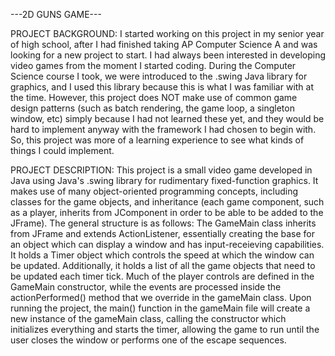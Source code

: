 ---2D GUNS GAME---

PROJECT BACKGROUND:
I started working on this project in my senior year of high school, after I had finished taking AP Computer Science A and was looking for a new project to start. I had always been interested in developing video games from the moment I started coding. During the Computer Science course I took, we were introduced to the .swing Java library for graphics, and I used this library because this is what I was familiar with at the time. However, this project does NOT make use of common game design patterns (such as batch rendering, the game loop, a singleton window, etc) simply because I had not learned these yet, and they would be hard to implement anyway with the framework I had chosen to begin with. So, this project was more of a learning experience to see what kinds of things I could implement.

PROJECT DESCRIPTION: 
This project is a small video game developed in Java using Java's .swing library for rudimentary fixed-function graphics. It makes use of many object-oriented programming concepts, including classes for the game objects, and inheritance (each game component, such as a player, inherits from JComponent in order to be able to be added to the JFrame). The general structure is as follows: The GameMain class inherits from JFrame and extends ActionListener, essentially creating the base for an object which can display a window and has input-receieving capabilities. It holds a Timer object which controls the speed at which the window can be updated. Additionally, it holds a list of all the game objects that need to be updated each timer tick. Much of the player controls are defined in the GameMain constructor, while the events are processed inside the actionPerformed() method that we override in the gameMain class. Upon running the project, the main() function in the gameMain file will create a new instance of the gameMain class, calling the constructor which initializes everything and starts the timer, allowing the game to run until the user closes the window or performs one of the escape sequences. 
